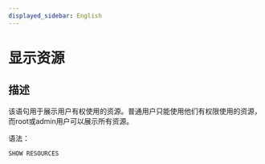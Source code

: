 ```yaml
---
displayed_sidebar: English
---
```


# 显示资源

## 描述

该语句用于展示用户有权使用的资源。普通用户只能使用他们有权限使用的资源，而root或admin用户可以展示所有资源。

语法：

```sql
SHOW RESOURCES
```
